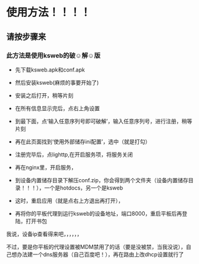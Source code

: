 # 使用方法！！！！

## 请按步骤来

### 此方法是使用ksweb的破☺解☺版

* 先下载ksweb.apk和conf.apk

* 然后安装ksweb(麻烦的事要开始了)

* 安装之后打开，稍等片刻

* 在所有信息显示完后，点右上角设置

* 到最下面，点‘输入任意序列号即可破解’，输入任意序列号，进行注册，稍等片刻

* 再在此页面找到‘使用外部储存ini配置’，选中（就是打勾）

* 注册完毕后，点lighttp,在开启服务项，将服务关闭

* 再在nginx里，开启服务，

* 到设备内置储存目录下解压conf.zip，你会得到两个文件夹（设备内置储存目录！！！），一个是hotdocs，另一个是ksweb

* 这时，重启应用（就是点右上方退出再打开），

* 再将你的平板代理到运行ksweb的设备地址，端口8000，重启平板后再登陆，打开书包

我说，设备ip查看得来吧，，，，，，

不过，要是你平板的代理设置被MDM禁用了的话（要是没被禁，当我没说），自己想办法建一个dns服务器（自己百度吧！），再在路由上改dhcp设置就行了
